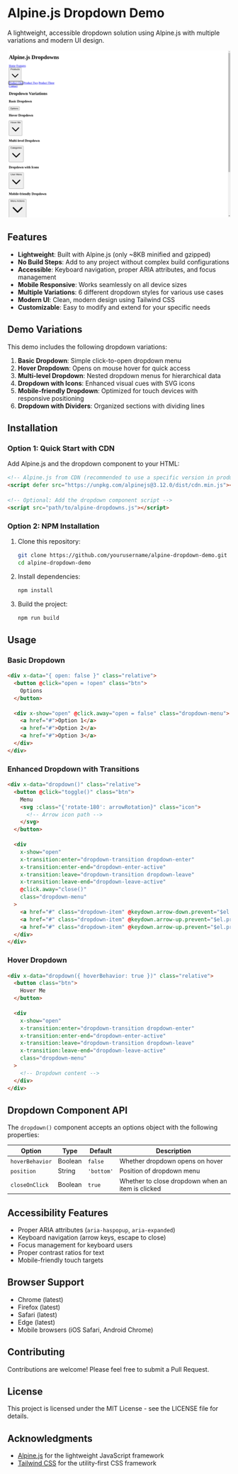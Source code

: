 # Alpine.js Dropdown Demo

A lightweight, accessible dropdown solution using Alpine.js with multiple variations and modern UI design.

![Alpine.js Dropdown Demo](screenshots/demo-preview.png)

## Features

- **Lightweight**: Built with Alpine.js (only ~8KB minified and gzipped)
- **No Build Steps**: Add to any project without complex build configurations
- **Accessible**: Keyboard navigation, proper ARIA attributes, and focus management
- **Mobile Responsive**: Works seamlessly on all device sizes
- **Multiple Variations**: 6 different dropdown styles for various use cases
- **Modern UI**: Clean, modern design using Tailwind CSS
- **Customizable**: Easy to modify and extend for your specific needs

## Demo Variations

This demo includes the following dropdown variations:

1. **Basic Dropdown**: Simple click-to-open dropdown menu
2. **Hover Dropdown**: Opens on mouse hover for quick access
3. **Multi-level Dropdown**: Nested dropdown menus for hierarchical data
4. **Dropdown with Icons**: Enhanced visual cues with SVG icons
5. **Mobile-friendly Dropdown**: Optimized for touch devices with responsive positioning
6. **Dropdown with Dividers**: Organized sections with dividing lines

## Installation

### Option 1: Quick Start with CDN

Add Alpine.js and the dropdown component to your HTML:

```html
<!-- Alpine.js from CDN (recommended to use a specific version in production) -->
<script defer src="https://unpkg.com/alpinejs@3.12.0/dist/cdn.min.js"></script>

<!-- Optional: Add the dropdown component script -->
<script src="path/to/alpine-dropdowns.js"></script>
```

### Option 2: NPM Installation

1. Clone this repository:
   ```bash
   git clone https://github.com/yourusername/alpine-dropdown-demo.git
   cd alpine-dropdown-demo
   ```

2. Install dependencies:
   ```bash
   npm install
   ```

3. Build the project:
   ```bash
   npm run build
   ```

## Usage

### Basic Dropdown

```html
<div x-data="{ open: false }" class="relative">
  <button @click="open = !open" class="btn">
    Options
  </button>
  
  <div x-show="open" @click.away="open = false" class="dropdown-menu">
    <a href="#">Option 1</a>
    <a href="#">Option 2</a>
    <a href="#">Option 3</a>
  </div>
</div>
```

### Enhanced Dropdown with Transitions

```html
<div x-data="dropdown()" class="relative">
  <button @click="toggle()" class="btn">
    Menu
    <svg :class="{'rotate-180': arrowRotation}" class="icon">
      <!-- Arrow icon path -->
    </svg>
  </button>
  
  <div 
    x-show="open" 
    x-transition:enter="dropdown-transition dropdown-enter"
    x-transition:enter-end="dropdown-enter-active"
    x-transition:leave="dropdown-transition dropdown-leave"
    x-transition:leave-end="dropdown-leave-active"
    @click.away="close()"
    class="dropdown-menu"
  >
    <a href="#" class="dropdown-item" @keydown.arrow-down.prevent="$el.nextElementSibling?.focus()">Item 1</a>
    <a href="#" class="dropdown-item" @keydown.arrow-up.prevent="$el.previousElementSibling?.focus()" @keydown.arrow-down.prevent="$el.nextElementSibling?.focus()">Item 2</a>
    <a href="#" class="dropdown-item" @keydown.arrow-up.prevent="$el.previousElementSibling?.focus()">Item 3</a>
  </div>
</div>
```

### Hover Dropdown

```html
<div x-data="dropdown({ hoverBehavior: true })" class="relative">
  <button class="btn">
    Hover Me
  </button>
  
  <div 
    x-show="open" 
    x-transition:enter="dropdown-transition dropdown-enter"
    x-transition:enter-end="dropdown-enter-active"
    x-transition:leave="dropdown-transition dropdown-leave"
    x-transition:leave-end="dropdown-leave-active"
    class="dropdown-menu"
  >
    <!-- Dropdown content -->
  </div>
</div>
```

## Dropdown Component API

The `dropdown()` component accepts an options object with the following properties:

| Option | Type | Default | Description |
|--------|------|---------|-------------|
| `hoverBehavior` | Boolean | `false` | Whether dropdown opens on hover |
| `position` | String | `'bottom'` | Position of dropdown menu |
| `closeOnClick` | Boolean | `true` | Whether to close dropdown when an item is clicked |

## Accessibility Features

- Proper ARIA attributes (`aria-haspopup`, `aria-expanded`)
- Keyboard navigation (arrow keys, escape to close)
- Focus management for keyboard users
- Proper contrast ratios for text
- Mobile-friendly touch targets

## Browser Support

- Chrome (latest)
- Firefox (latest)
- Safari (latest)
- Edge (latest)
- Mobile browsers (iOS Safari, Android Chrome)

## Contributing

Contributions are welcome! Please feel free to submit a Pull Request.

## License

This project is licensed under the MIT License - see the LICENSE file for details.

## Acknowledgments

- [Alpine.js](https://alpinejs.dev/) for the lightweight JavaScript framework
- [Tailwind CSS](https://tailwindcss.com/) for the utility-first CSS framework
